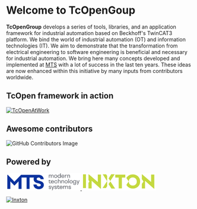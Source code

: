 # Welcome to TcOpenGoup

**TcOpenGroup** develops a series of tools, libraries, and an application framework for industrial automation based on Beckhoff's TwinCAT3 platform. We bind the world of industrial automation (OT) and information technologies (IT). We aim to demonstrate that the transformation from electrical engineering to software engineering is beneficial and necessary for industrial automation.
We bring here many concepts developed and implemented at [MTS](https://www.mts.sk/en) with a lot of success in the last ten years. These ideas are now enhanced within this initiative by many inputs from contributors worldwide.

## TcOpen framework in action

[![TcOpenAtWork](http://img.youtube.com/vi/dD_KXe4_uUQ/0.jpg)](https://www.youtube.com/watch?v=dD_KXe4_uUQ)


## Awesome contributors

![GitHub Contributors Image](https://contrib.rocks/image?repo=TcOpenGroup/TcOpen)

## Powered by

<div>
   <a href="https://www.mts.sk/en">
      <img src="https://github.com/TcOpenGroup/.github/blob/dev/profile/assets/logo/mts-logo.png" alt="drawing" width="200"/>
  </a>
  <a href="https://www.inxton.com">
    <img src="https://github.com/TcOpenGroup/.github/blob/dev/profile/assets/logo/inxton.png" alt="drawing" width="200"/>
  </a>  
<div>
  
[![Inxton](https://img.shields.io/badge/github-inxton-009999?logo=github)](https://github.com/inxton)  
